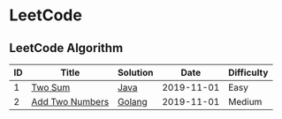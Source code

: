 # LeetCode
## LeetCode Algorithm

| ID   | Title                                                        | Solution                                                     |    Date    | Difficulty |
| ---- | ------------------------------------------------------------ | ------------------------------------------------------------ | :--------: | ---------- |
| 1    | [Two Sum](https://leetcode.com/problems/two-sum/)            | [Java](algorithms/java/algocode/src/main/java/wang/suryai/a0001_TwoSum/Solution.java) | 2019-11-01 | Easy       |
| 2    | [Add Two Numbers](https://leetcode.com/problems/add-two-numbers/) | [Golang](algorithms/go/2-AddTwoNumbers/main.go)              | 2019-11-01 | Medium     |

